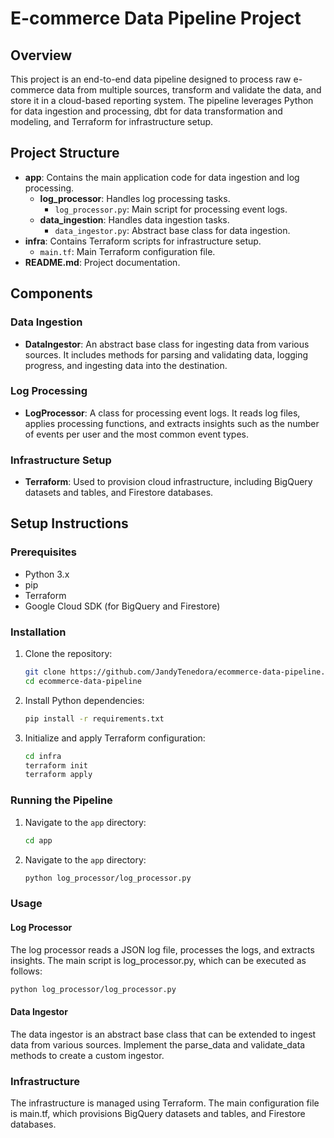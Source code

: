 # E-commerce Data Pipeline Project

## Overview

This project is an end-to-end data pipeline designed to process raw e-commerce data from multiple sources, transform and validate the data, and store it in a cloud-based reporting system. The pipeline leverages Python for data ingestion and processing, dbt for data transformation and modeling, and Terraform for infrastructure setup.

## Project Structure

- **app**: Contains the main application code for data ingestion and log processing.
  - **log_processor**: Handles log processing tasks.
    - `log_processor.py`: Main script for processing event logs.
  - **data_ingestion**: Handles data ingestion tasks.
    - `data_ingestor.py`: Abstract base class for data ingestion.
- **infra**: Contains Terraform scripts for infrastructure setup.
  - `main.tf`: Main Terraform configuration file.
- **README.md**: Project documentation.

## Components

### Data Ingestion

- **DataIngestor**: An abstract base class for ingesting data from various sources. It includes methods for parsing and validating data, logging progress, and ingesting data into the destination.

### Log Processing

- **LogProcessor**: A class for processing event logs. It reads log files, applies processing functions, and extracts insights such as the number of events per user and the most common event types.

### Infrastructure Setup

- **Terraform**: Used to provision cloud infrastructure, including BigQuery datasets and tables, and Firestore databases.

## Setup Instructions

### Prerequisites

- Python 3.x
- pip
- Terraform
- Google Cloud SDK (for BigQuery and Firestore)

### Installation

1. Clone the repository:
   ```sh
   git clone https://github.com/JandyTenedora/ecommerce-data-pipeline.git
   cd ecommerce-data-pipeline
   ```
2. Install Python dependencies:
   ```sh
   pip install -r requirements.txt
   ```

3. Initialize and apply Terraform configuration: 
   ```sh
   cd infra
   terraform init
   terraform apply   
   ```

### Running the Pipeline

1. Navigate to the `app` directory:
   ```sh
   cd app
   ```
   
2. Navigate to the `app` directory:
   ```sh
   python log_processor/log_processor.py
   ```

### Usage
#### Log Processor
The log processor reads a JSON log file, processes the logs, and extracts insights. The main script is log_processor.py, which can be executed as follows:
   ```sh
   python log_processor/log_processor.py
   ```
#### Data Ingestor
The data ingestor is an abstract base class that can be extended to ingest data from various sources. Implement the parse_data and validate_data methods to create a custom ingestor. 

### Infrastructure 
The infrastructure is managed using Terraform. The main configuration file is main.tf, which provisions BigQuery datasets and tables, and Firestore databases.